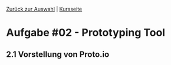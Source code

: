 [Zurück zur Auswahl](https://milena-sagert.github.io/IFD-WiSe20-21/#01%20-%20Wallet/html-template/index.html) | [Kursseite](https://webuser.hs-furtwangen.de/~rag/lehre/WiSe20-21/IFD/Kursinhalt/Team/)
# Aufgabe #02 - Prototyping Tool
## 2.1 Vorstellung von **Proto.io**




